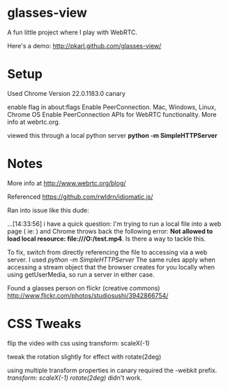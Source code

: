 glasses-view
============

A fun little project where I play with WebRTC.

Here's a demo: http://pkarl.github.com/glasses-view/

Setup
=====

Used Chrome Version 22.0.1183.0 canary

enable flag in about:flags
  Enable PeerConnection. Mac, Windows, Linux, Chrome OS
  Enable PeerConnection APIs for WebRTC functionality. More info at webrtc.org.

viewed this through a local python server **python -m SimpleHTTPServer**

Notes
=====

More info at http://www.webrtc.org/blog/

Referenced https://github.com/rwldrn/idiomatic.js/

Ran into issue like this dude:

...[14:33:56] <Sebah> i have a quick question: I'm trying to run a local file into a web page ( ie: <source type="video/mp4" src="file:///O:/test.mp4"></source> ) and Chrome throws back the following error: **Not allowed to load local resource: file:///O:/test.mp4**. Is there a way to tackle this. 

To fix, switch from directly referencing the file to accessing via a web server. I used *python -m SimpleHTTPServer* The same rules apply when accessing a stream object that the browser creates for you locally when using getUserMedia, so run a server in either case.


Found a glasses person on flickr (creative commons)
http://www.flickr.com/photos/studiosushi/3942866754/

CSS Tweaks
==========

flip the video with css using transform: scaleX(-1)

tweak the rotation slightly for effect with rotate(2deg)

using multiple transform properties in canary required the -webkit prefix. *transform: scaleX(-1) rotate(2deg)* didn't work.
